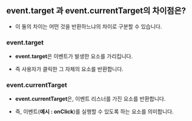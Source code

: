 
## event.target 과 event.currentTarget의 차이점은?

 - 이 둘의 차이는 어떤 것을 반환하느냐의 차이로 구분할 수 있습니다.


### event.target
 - **event.target**은 이벤트가 발생한 요소를 가리킵니다.

- 즉 사용자가 클릭한 그 자체의 요소를 반환합니다. 

### event.currentTarget
 - **event.currentTarget**은, 이벤트 리스너를 가진 요소를 반환합니다.
 
 - 즉, 이벤트(**예시 : onClick**)를 실행할 수 있도록 하는 요소를 의미합니다.